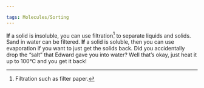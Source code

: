 ```yaml
---

tags: Molecules/Sorting 
---
```


**If** a solid is insoluble, you can use filtration[^1] to separate liquids and solids. Sand in water can be filtered. **If** a solid is soluble, then you can use evaporation if you want to just get the solids back. Did you accidentally drop the “salt” that Edward gave you into water? Well that’s okay, just heat it up to 100°C and you get it back!

[^1]: Filtration such as filter paper.